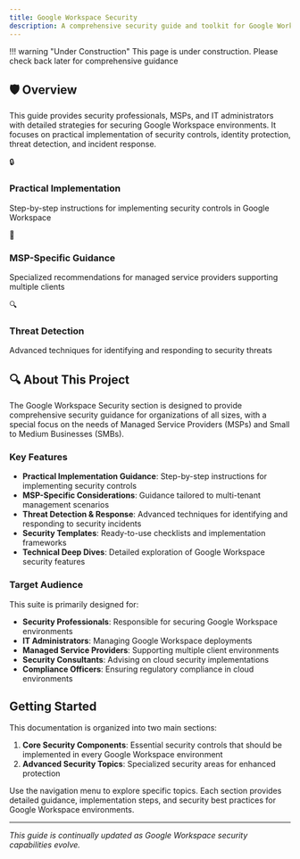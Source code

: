 ```yaml
---
title: Google Workspace Security
description: A comprehensive security guide and toolkit for Google Workspace environments
---
```


!!! warning "Under Construction"
    This page is under construction. Please check back later for comprehensive guidance



## 🛡️ Overview

This guide provides security professionals, MSPs, and IT administrators with detailed strategies for securing Google Workspace environments. It focuses on practical implementation of security controls, identity protection, threat detection, and incident response.

<div class="features">
  <div class="feature">
    <div class="feature-icon">🔒</div>
    <h3>Practical Implementation</h3>
    <p>Step-by-step instructions for implementing security controls in Google Workspace</p>
  </div>
  <div class="feature">
    <div class="feature-icon">🏢</div>
    <h3>MSP-Specific Guidance</h3>
    <p>Specialized recommendations for managed service providers supporting multiple clients</p>
  </div>
  <div class="feature">
    <div class="feature-icon">🔍</div>
    <h3>Threat Detection</h3>
    <p>Advanced techniques for identifying and responding to security threats</p>
  </div>
</div>

## 🔍 About This Project

The Google Workspace Security section is designed to provide comprehensive security guidance for organizations of all sizes, with a special focus on the needs of Managed Service Providers (MSPs) and Small to Medium Businesses (SMBs).

### Key Features

- **Practical Implementation Guidance**: Step-by-step instructions for implementing security controls
- **MSP-Specific Considerations**: Guidance tailored to multi-tenant management scenarios
- **Threat Detection & Response**: Advanced techniques for identifying and responding to security incidents
- **Security Templates**: Ready-to-use checklists and implementation frameworks
- **Technical Deep Dives**: Detailed exploration of Google Workspace security features

### Target Audience

This suite is primarily designed for:

- **Security Professionals**: Responsible for securing Google Workspace environments
- **IT Administrators**: Managing Google Workspace deployments
- **Managed Service Providers**: Supporting multiple client environments
- **Security Consultants**: Advising on cloud security implementations
- **Compliance Officers**: Ensuring regulatory compliance in cloud environments

## Getting Started

This documentation is organized into two main sections:

1. **Core Security Components**: Essential security controls that should be implemented in every Google Workspace environment
2. **Advanced Security Topics**: Specialized security areas for enhanced protection

Use the navigation menu to explore specific topics. Each section provides detailed guidance, implementation steps, and security best practices for Google Workspace environments.

---

*This guide is continually updated as Google Workspace security capabilities evolve.*